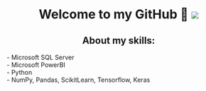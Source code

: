 <div align="center">
<h1 align="center">Welcome to my GitHub 👋
<img src="https://www.nextibs.com/wp-content/uploads/2021/12/seguridad-informatica-1024x439.jpeg">

## About my skills:
<div align="left">
- Microsoft SQL Server
<div align="left">
- Microsoft PowerBI
  <div align="left">
- Python
    <div align="left">
- NumPy, Pandas, ScikitLearn, Tensorflow, Keras
<br>
